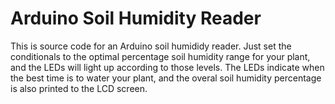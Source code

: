# Arduino Soil Humidity Reader

This is source code for an Arduino soil humididy reader. Just set the conditionals to the optimal percentage soil humidity range for your plant, and the LEDs will light up according to those levels. The LEDs indicate when the best time is to water your plant, and the overal soil humidity percentage is also printed to the LCD screen. 
